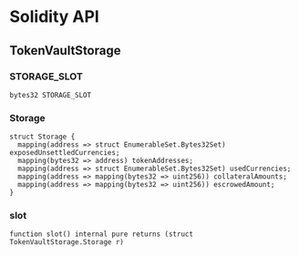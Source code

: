 # Solidity API

## TokenVaultStorage

### STORAGE_SLOT

```solidity
bytes32 STORAGE_SLOT
```

### Storage

```solidity
struct Storage {
  mapping(address => struct EnumerableSet.Bytes32Set) exposedUnsettledCurrencies;
  mapping(bytes32 => address) tokenAddresses;
  mapping(address => struct EnumerableSet.Bytes32Set) usedCurrencies;
  mapping(address => mapping(bytes32 => uint256)) collateralAmounts;
  mapping(address => mapping(bytes32 => uint256)) escrowedAmount;
}
```

### slot

```solidity
function slot() internal pure returns (struct TokenVaultStorage.Storage r)
```

